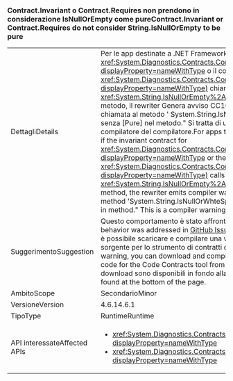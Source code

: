 ### <a name="contractinvariant-or-contractrequirestexception-do-not-consider-stringisnullorempty-to-be-pure"></a><span data-ttu-id="7b62a-101">Contract.Invariant o Contract.Requires<TException> non prendono in considerazione IsNullOrEmpty come pure</span><span class="sxs-lookup"><span data-stu-id="7b62a-101">Contract.Invariant or Contract.Requires<TException> do not consider String.IsNullOrEmpty to be pure</span></span>

|   |   |
|---|---|
|<span data-ttu-id="7b62a-102">Dettagli</span><span class="sxs-lookup"><span data-stu-id="7b62a-102">Details</span></span>|<span data-ttu-id="7b62a-103">Per le app destinate a .NET Framework 4.6.1, se contratto invariante per <xref:System.Diagnostics.Contracts.Contract.Invariant%2A?displayProperty=nameWithType> o il contratto di precondizione per <xref:System.Diagnostics.Contracts.Contract.Requires%2A?displayProperty=nameWithType)> chiama il <xref:System.String.IsNullOrEmpty%2A?displayProperty=nameWithType> metodo, il rewriter Genera avviso CC1036 del compilatore: &quot;rilevato chiamata al metodo ' System.String.IsNullOrWhteSpace(System.String)' senza [Pure] nel metodo.&quot; Si tratta di un avviso anziché un errore del compilatore del compilatore.</span><span class="sxs-lookup"><span data-stu-id="7b62a-103">For apps that target the .NET Framework 4.6.1, if the invariant contract for <xref:System.Diagnostics.Contracts.Contract.Invariant%2A?displayProperty=nameWithType> or the precondition contract for <xref:System.Diagnostics.Contracts.Contract.Requires%2A?displayProperty=nameWithType)> calls the <xref:System.String.IsNullOrEmpty%2A?displayProperty=nameWithType> method, the rewriter emits compiler warning CC1036: &quot;Detected call to method 'System.String.IsNullOrWhteSpace(System.String)' without [Pure] in method.&quot; This is a compiler warning rather than a compiler error.</span></span>|
|<span data-ttu-id="7b62a-104">Suggerimento</span><span class="sxs-lookup"><span data-stu-id="7b62a-104">Suggestion</span></span>|<span data-ttu-id="7b62a-105">Questo comportamento è stato affrontato nel [problema GitHub n. 339](https://github.com/Microsoft/CodeContracts/issues/339).</span><span class="sxs-lookup"><span data-stu-id="7b62a-105">This behavior was addressed in [GitHub Issue #339](https://github.com/Microsoft/CodeContracts/issues/339).</span></span> <span data-ttu-id="7b62a-106">Per eliminare questo avviso, è possibile scaricare e compilare una versione aggiornata del codice sorgente per lo strumento di contratti di codice dal [GitHub](https://github.com/Microsoft/CodeContracts/blob/master/README.md).</span><span class="sxs-lookup"><span data-stu-id="7b62a-106">To eliminate this warning, you can download and compile an updated version of the source code for the Code Contracts tool from [GitHub](https://github.com/Microsoft/CodeContracts/blob/master/README.md).</span></span> <span data-ttu-id="7b62a-107">Le informazioni per il download sono disponibili in fondo alla pagina.</span><span class="sxs-lookup"><span data-stu-id="7b62a-107">Download information is found at the bottom of the page.</span></span>|
|<span data-ttu-id="7b62a-108">Ambito</span><span class="sxs-lookup"><span data-stu-id="7b62a-108">Scope</span></span>|<span data-ttu-id="7b62a-109">Secondario</span><span class="sxs-lookup"><span data-stu-id="7b62a-109">Minor</span></span>|
|<span data-ttu-id="7b62a-110">Versione</span><span class="sxs-lookup"><span data-stu-id="7b62a-110">Version</span></span>|<span data-ttu-id="7b62a-111">4.6.1</span><span class="sxs-lookup"><span data-stu-id="7b62a-111">4.6.1</span></span>|
|<span data-ttu-id="7b62a-112">Tipo</span><span class="sxs-lookup"><span data-stu-id="7b62a-112">Type</span></span>|<span data-ttu-id="7b62a-113">Runtime</span><span class="sxs-lookup"><span data-stu-id="7b62a-113">Runtime</span></span>|
|<span data-ttu-id="7b62a-114">API interessate</span><span class="sxs-lookup"><span data-stu-id="7b62a-114">Affected APIs</span></span>|<ul><li><xref:System.Diagnostics.Contracts.Contract.Invariant(System.Boolean)?displayProperty=nameWithType></li><li><xref:System.Diagnostics.Contracts.Contract.Requires(System.Boolean)?displayProperty=nameWithType></li></ul>|

